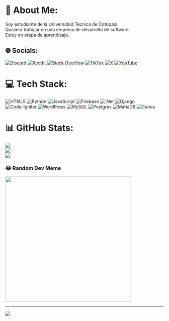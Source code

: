 # 💫 About Me:
Soy estudiante de la Universidad Técnica de Cotopaxi.<br>Quisiera trabajar en una empresa de desarrollo de software.<br>Estoy en etapa de aprendizaje.


## 🌐 Socials:
[![Discord](https://img.shields.io/badge/Discord-%237289DA.svg?logo=discord&logoColor=white)](https://discord.gg/DashJam) [![Reddit](https://img.shields.io/badge/Reddit-%23FF4500.svg?logo=Reddit&logoColor=white)](https://reddit.com/user/DashJam1) [![Stack Overflow](https://img.shields.io/badge/-Stackoverflow-FE7A16?logo=stack-overflow&logoColor=white)](https://stackoverflow.com/users/Torres1368) [![TikTok](https://img.shields.io/badge/TikTok-%23000000.svg?logo=TikTok&logoColor=white)](https://tiktok.com/@DashJam1) [![X](https://img.shields.io/badge/X-black.svg?logo=X&logoColor=white)](https://x.com/Torres1368) [![YouTube](https://img.shields.io/badge/YouTube-%23FF0000.svg?logo=YouTube&logoColor=white)](https://youtube.com/@UC18xqaV6WYHXhrxahvkn6NQ) 

# 💻 Tech Stack:
![HTML5](https://img.shields.io/badge/html5-%23E34F26.svg?style=for-the-badge&logo=html5&logoColor=white) ![Python](https://img.shields.io/badge/python-3670A0?style=for-the-badge&logo=python&logoColor=ffdd54) ![JavaScript](https://img.shields.io/badge/javascript-%23323330.svg?style=for-the-badge&logo=javascript&logoColor=%23F7DF1E) ![Firebase](https://img.shields.io/badge/firebase-%23039BE5.svg?style=for-the-badge&logo=firebase) ![.Net](https://img.shields.io/badge/.NET-5C2D91?style=for-the-badge&logo=.net&logoColor=white) ![Django](https://img.shields.io/badge/django-%23092E20.svg?style=for-the-badge&logo=django&logoColor=white) ![Code-Igniter](https://img.shields.io/badge/CodeIgniter-%23EF4223.svg?style=for-the-badge&logo=codeIgniter&logoColor=white) ![WordPress](https://img.shields.io/badge/WordPress-%23117AC9.svg?style=for-the-badge&logo=WordPress&logoColor=white) ![MySQL](https://img.shields.io/badge/mysql-4479A1.svg?style=for-the-badge&logo=mysql&logoColor=white) ![Postgres](https://img.shields.io/badge/postgres-%23316192.svg?style=for-the-badge&logo=postgresql&logoColor=white) ![MariaDB](https://img.shields.io/badge/MariaDB-003545?style=for-the-badge&logo=mariadb&logoColor=white) ![Canva](https://img.shields.io/badge/Canva-%2300C4CC.svg?style=for-the-badge&logo=Canva&logoColor=white)
# 📊 GitHub Stats:
![](https://github-readme-stats.vercel.app/api?username=Torres1368&theme=blueberry&hide_border=false&include_all_commits=false&count_private=false)<br/>
![](https://github-readme-streak-stats.herokuapp.com/?user=Torres1368&theme=blueberry&hide_border=false)<br/>
![](https://github-readme-stats.vercel.app/api/top-langs/?username=Torres1368&theme=blueberry&hide_border=false&include_all_commits=false&count_private=false&layout=compact)

### 😂 Random Dev Meme
<img src='https://memer-new.vercel.app/' style="height: 400px;"/>

---
[![](https://visitcount.itsvg.in/api?id=Torres1368&icon=0&color=0)](https://visitcount.itsvg.in)

<!-- Proudly created with GPRM ( https://gprm.itsvg.in ) -->

